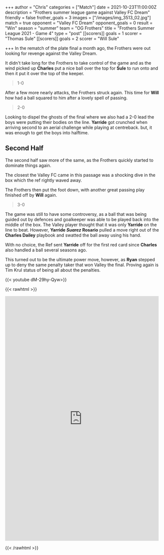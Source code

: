 +++
author = "Chris"
categories = ["Match"]
date = 2021-10-23T11:00:00Z
description = "Frothers summer league game against Valley FC Dream"
friendly = false
frother_goals = 3
images = ["/images/img_3513_02.jpg"]
match = true
opponent = "Valley FC Dream"
opponent_goals = 0
result = "Win"
season = "summer"
team = "OG Frothers"
title = "Frothers Summer League 2021 - Game 4"
type = "post"
[[scorers]]
goals = 1
scorer = "Thomas Sule"
[[scorers]]
goals = 2
scorer = "Will Sule"

+++
In the rematch of the plate final a month ago, the Frothers were out looking for revenge against the Valley Dream.

It didn't take long for the Frothers to take control of the game and as the wind picked up **Charles** put a nice ball over the top for **Sule** to run onto and then it put it over the top of the keeper.

> 1-0

After a few more nearly attacks, the Frothers struck again. This time for **Will** how had a ball squared to him after a lovely spell of passing.

> 2-0

Looking to dispel the ghosts of the final where we also had a 2-0 lead the boys were putting their bodies on the line. **Yarride** got crunched when arriving second to an aerial challenge while playing at centreback. but, it was enough to get the boys into halftime.

## Second Half

The second half saw more of the same, as the Frothers quickly started to dominate things again.

The closest the Valley FC came in this passage was a shocking dive in the box which the ref rightly waved away.

The Frothers then put the foot down, with another great passing play finished off by **Will** again.

> 3-0

The game was still to have some controversy, as a ball that was being guided out by defences and goalkeeper was able to be played back into the middle of the box. The Valley player thought that it was only **Yarride** on the line to beat. However, **Yarride _Suarez_ Rosario** pulled a move right out of the **Charles Dailey** playbook and swatted the ball away using his hand.

With no choice, the Ref sent **Yarride** off for the first red card since **Charles** also handled a ball several seasons ago.

This turned out to be the ultimate power move, however, as **Ryan** stepped up to deny the same penalty taker that won Valley the final. Proving again is Tim Krul status of being all about the penalties.

{{< youtube  dM-29hy-Qyw>}}

{{< rawhtml >}} <div class="row"><iframe src="https://www.facebook.com/plugins/post.php?href=https%3A%2F%2Fwww.facebook.com%2FNZSundayFootball%2Fposts%2F3503347423224871&show_text=true&width=500" width="500" height="793" style="border:none;overflow:hidden" scrolling="no" frameborder="0" allowfullscreen="true" allow="autoplay; clipboard-write; encrypted-media; picture-in-picture; web-share"></iframe> </div>

{{< /rawhtml >}}